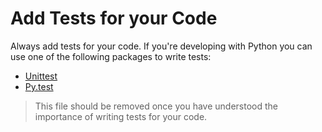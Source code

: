 # Add Tests for your Code

Always add tests for your code. If you're developing with Python you can use one of the following packages to write tests:

- [Unittest](https://docs.python.org/3/library/unittest.html)
- [Py.test](https://docs.pytest.org/)

> This file should be removed once you have understood the importance of writing tests for your code.

